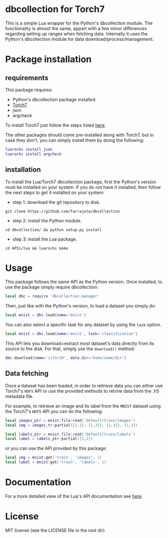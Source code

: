 # dbcollection for Torch7

This is a simple Lua wrapper for the Python's dbcollection module. The functionality is almost the same, appart with a few minor differences regarding setting up ranges when fetching data. Internally it uses the Python's dbcollection module for data download/process/management.

# Package installation

## requirements

This package requires:

- Python's dbcollection package installed.
- [Torch7](https://github.com/torch/torch7)
- json
- argcheck

To install Torch7 just follow the steps listed [here](http://torch.ch/docs/getting-started.html#_).

The other packages should come pre-installed along with Torch7, but in case they don't, you can simply install them by doing the following:

```lua
luarocks install json
luarocks install argcheck
```

## installation

To install the Lua/Torch7 dbcollection package, first the Python's version must be installed on your system. If you do not have it installed, then follow the next steps to get it installed on your system:

- step 1: download the git repository to disk.
```
git clone https://github.com/farrajota/dbcollection
```

- step 2: install the Python module.
```
cd dbcollection/ && python setup.py install
```

- step 3: install the Lua package.
```
cd APIs/lua && luarocks make
```

# Usage

This package follows the same API as the Python version. Once installed, to use the package simply require *dbcollection*:
```lua
local dbc = require 'dbcollection.manager'
```

Then, just like with the Python's version, to load a dataset you simply do:
```lua
local mnist = dbc.load{name='mnist'}
```

You can also select a specific task for any dataset by using the `task` option.
```lua
local mnist = dbc.load{name='mnist', task='classification'}
```

This API lets you download+extract most dataset's data directly from its source to the disk. For that, simply use the `download()` method:
```lua
dbc.download{name='cifar10', data_dir='home/some/dir'}
```

## Data fetching

Once a dataset has been loaded, in order to retrieve data you can either use Torch7's `HDF5` API or use the provided methods to retrive data from the .h5 metadata file.

For example, to retrieve an image and its label from the `MNIST` dataset using the Torch7's `HDF5` API you can do the following:
```lua
local images_ptr = mnist.file:read('default/train/images')
local img = images_tr:partial({1,1}, {1,32}, {1,32}, {1,3})

local labels_ptr = mnist.file:read('default/train/labels')
local label = labels_ptr:partial({1,1})
```

or you can use the API provided by this package:
```lua
local img = mnist:get('train', 'images', 1)
local label = mnist:get('train', 'labels', 1)
```


# Documentation

For a more detailed view of the Lua's API documentation see [here](DOCUMENTATION.md#db.documentation).


# License

MIT license (see the LICENSE file in the root dir)